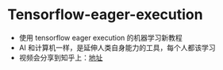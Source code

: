 # Tensorflow-eager-execution
* 使用 tensorflow eager execution 的机器学习新教程
* AI 和计算机一样，是延伸人类自身能力的工具，每个人都该学习
* 视频会分享到知乎上：[地址](http://www.zhihu.com/people/YJango)
